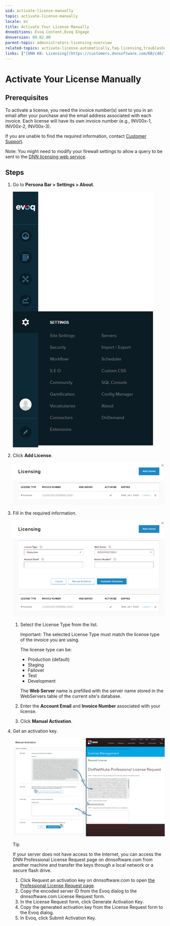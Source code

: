 ```yaml
---
uid: activate-license-manually
topic: activate-license-manually
locale: en
title: Activate Your License Manually
dnneditions: Evoq Content,Evoq Engage
dnnversion: 09.02.00
parent-topic: administrators-licensing-overview
related-topics: activate-license-automatically,faq-licensing,troubleshooting-licensing
links: ["[DNN KB: Licensing](https://customers.dnnsoftware.com/KB/c48/licensing.aspx)","[DNN Community video: Activating a Development or Production License](https://www.dnnsoftware.com/community/learn/video-library/view-video/video/359/view/details/how-to-activate-a-license-in-dotnetnuke)"]
---
```


# Activate Your License Manually

## Prerequisites

To activate a license, you need the invoice number(s) sent to you in an email after your purchase and the email address associated with each invoice. Each license will have its own invoice number (e.g., INV00x-1, INV00x-2, INV00x-3).

If you are unable to find the required information, contact [Customer Support](https://www.dnnsoftware.com/services/customer-support).

Note: You might need to modify your firewall settings to allow a query to be sent to the [DNN licensing web service](https://www.dotnetnuke.com/desktopmodules/bring2mind/licenses/licensequery.asmx).

## Steps

1.  Go to **Persona Bar \> Settings \> About**.

    ![Persona Bar > Settings > About](/images/scr-pbar-host-Settings-E91.png)

2.  Click **Add License**.



    ![Click Add License.](/images/scr-LicensingActivate-E90.png)



3.  Fill in the required information.



    ![Choose License Type, enter Account Email and Invoice Number, then click Automatic Activation.](/images/scr-LicensingAddAuto-E90.png)



    1.  Select the License Type from the list.

        Important: The selected License Type must match the license type of the invoice you are using.

        The license type can be:

        *   Production (default)
        *   Staging
        *   Failover
        *   Test
        *   Development

        The **Web Server** name is prefilled with the server name stored in the WebServers table of the current site's database.

    2.  Enter the **Account Email** and **Invoice Number** associated with your license.
    3.  Click **Manual Activation**.
4.  Get an activation key.



    ![Copy the encoded server ID, paste it in the website to get an activation key, paste the activation key, then click Submit Activation Key.](/images/scr-LicensingManual-E90.png)



    > [!Tip]
    > If your server does not have access to the Internet, you can access the DNN Professional License Request page on dnnsoftware.com from another machine and transfer the keys through a local network or a secure flash drive.

    1.  Click Request an activation key on dnnsoftware.com to open [the Professional License Request page](https://www.dnnsoftware.com/services/customer-support/success-network/license-management/ctl/requestlicense/mid/1189).
    2.  Copy the encoded server ID from the Evoq dialog to the dnnsoftware.com License Request form.
    3.  In the License Request form, click Generate Activation Key.
    4.  Copy the generated activation key from the License Request form to the Evoq dialog.
    5.  In Evoq, click Submit Activation Key.
